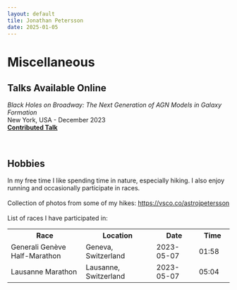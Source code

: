 ```yaml
---
layout: default
tile: Jonathan Petersson
date: 2025-01-05
---
```


# Miscellaneous

## Talks Available Online
<p>
    <i>Black Holes on Broadway: The Next Generation of AGN Models in Galaxy Formation</i><br>
    New York, USA - December 2023<br>
    <a class="link" href="https://www.simonsfoundation.org/video/black-holes-on-broadway-day-1-session-2/"><b>Contributed Talk</b></a>
</p>
<br>

## Hobbies
<p>
    In my free time I like spending time in nature, especially hiking.  
    I also enjoy running and occasionally participate in races.<br><br>
    Collection of photos from some of my hikes: <a class="link" href="https://vsco.co/astrojpetersson">https://vsco.co/astrojpetersson</a><br><br>
    List of races I have participated in:
</p>
<table>
    <tr>
        <th>Race</th>
        <th>Location</th>
        <th>Date</th>
        <th>Time</th>
    </tr>
    <tr>
        <td style="width: 350px;">Generali Genève Half-Marathon</td>
        <td style="width: 280px;">Geneva, Switzerland</td>
        <td style="width: 150px;">2023-05-07</td>
        <td style="width: 100px;">01:58</td>
    </tr>
    <tr>
        <td style="width: 350px;">Lausanne Marathon</td>
        <td style="width: 280px;">Lausanne, Switzerland</td>
        <td style="width: 150px;">2023-05-07</td>
        <td style="width: 100px;">05:04</td>
    </tr>
</table>

